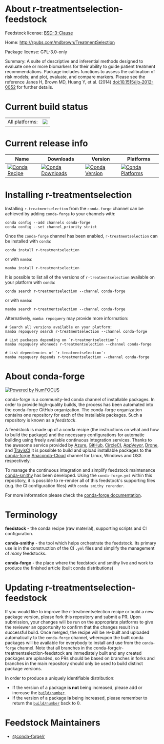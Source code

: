 About r-treatmentselection-feedstock
====================================

Feedstock license: [BSD-3-Clause](https://github.com/conda-forge/r-treatmentselection-feedstock/blob/main/LICENSE.txt)

Home: http://rpubs.com/mdbrown/TreatmentSelection

Package license: GPL-3.0-only

Summary: A suite of descriptive and inferential methods designed to evaluate one or more biomarkers for their ability to guide patient treatment recommendations.  Package includes functions to assess the calibration of risk models; and plot, evaluate, and compare markers. Please see the reference Janes H, Brown MD, Huang Y, et al. (2014) <doi:10.1515/ijb-2012-0052> for further details. 

Current build status
====================


<table><tr><td>All platforms:</td>
    <td>
      <a href="https://dev.azure.com/conda-forge/feedstock-builds/_build/latest?definitionId=1746&branchName=main">
        <img src="https://dev.azure.com/conda-forge/feedstock-builds/_apis/build/status/r-treatmentselection-feedstock?branchName=main">
      </a>
    </td>
  </tr>
</table>

Current release info
====================

| Name | Downloads | Version | Platforms |
| --- | --- | --- | --- |
| [![Conda Recipe](https://img.shields.io/badge/recipe-r--treatmentselection-green.svg)](https://anaconda.org/conda-forge/r-treatmentselection) | [![Conda Downloads](https://img.shields.io/conda/dn/conda-forge/r-treatmentselection.svg)](https://anaconda.org/conda-forge/r-treatmentselection) | [![Conda Version](https://img.shields.io/conda/vn/conda-forge/r-treatmentselection.svg)](https://anaconda.org/conda-forge/r-treatmentselection) | [![Conda Platforms](https://img.shields.io/conda/pn/conda-forge/r-treatmentselection.svg)](https://anaconda.org/conda-forge/r-treatmentselection) |

Installing r-treatmentselection
===============================

Installing `r-treatmentselection` from the `conda-forge` channel can be achieved by adding `conda-forge` to your channels with:

```
conda config --add channels conda-forge
conda config --set channel_priority strict
```

Once the `conda-forge` channel has been enabled, `r-treatmentselection` can be installed with `conda`:

```
conda install r-treatmentselection
```

or with `mamba`:

```
mamba install r-treatmentselection
```

It is possible to list all of the versions of `r-treatmentselection` available on your platform with `conda`:

```
conda search r-treatmentselection --channel conda-forge
```

or with `mamba`:

```
mamba search r-treatmentselection --channel conda-forge
```

Alternatively, `mamba repoquery` may provide more information:

```
# Search all versions available on your platform:
mamba repoquery search r-treatmentselection --channel conda-forge

# List packages depending on `r-treatmentselection`:
mamba repoquery whoneeds r-treatmentselection --channel conda-forge

# List dependencies of `r-treatmentselection`:
mamba repoquery depends r-treatmentselection --channel conda-forge
```


About conda-forge
=================

[![Powered by
NumFOCUS](https://img.shields.io/badge/powered%20by-NumFOCUS-orange.svg?style=flat&colorA=E1523D&colorB=007D8A)](https://numfocus.org)

conda-forge is a community-led conda channel of installable packages.
In order to provide high-quality builds, the process has been automated into the
conda-forge GitHub organization. The conda-forge organization contains one repository
for each of the installable packages. Such a repository is known as a *feedstock*.

A feedstock is made up of a conda recipe (the instructions on what and how to build
the package) and the necessary configurations for automatic building using freely
available continuous integration services. Thanks to the awesome service provided by
[Azure](https://azure.microsoft.com/en-us/services/devops/), [GitHub](https://github.com/),
[CircleCI](https://circleci.com/), [AppVeyor](https://www.appveyor.com/),
[Drone](https://cloud.drone.io/welcome), and [TravisCI](https://travis-ci.com/)
it is possible to build and upload installable packages to the
[conda-forge](https://anaconda.org/conda-forge) [Anaconda-Cloud](https://anaconda.org/)
channel for Linux, Windows and OSX respectively.

To manage the continuous integration and simplify feedstock maintenance
[conda-smithy](https://github.com/conda-forge/conda-smithy) has been developed.
Using the ``conda-forge.yml`` within this repository, it is possible to re-render all of
this feedstock's supporting files (e.g. the CI configuration files) with ``conda smithy rerender``.

For more information please check the [conda-forge documentation](https://conda-forge.org/docs/).

Terminology
===========

**feedstock** - the conda recipe (raw material), supporting scripts and CI configuration.

**conda-smithy** - the tool which helps orchestrate the feedstock.
                   Its primary use is in the construction of the CI ``.yml`` files
                   and simplify the management of *many* feedstocks.

**conda-forge** - the place where the feedstock and smithy live and work to
                  produce the finished article (built conda distributions)


Updating r-treatmentselection-feedstock
=======================================

If you would like to improve the r-treatmentselection recipe or build a new
package version, please fork this repository and submit a PR. Upon submission,
your changes will be run on the appropriate platforms to give the reviewer an
opportunity to confirm that the changes result in a successful build. Once
merged, the recipe will be re-built and uploaded automatically to the
`conda-forge` channel, whereupon the built conda packages will be available for
everybody to install and use from the `conda-forge` channel.
Note that all branches in the conda-forge/r-treatmentselection-feedstock are
immediately built and any created packages are uploaded, so PRs should be based
on branches in forks and branches in the main repository should only be used to
build distinct package versions.

In order to produce a uniquely identifiable distribution:
 * If the version of a package **is not** being increased, please add or increase
   the [``build/number``](https://docs.conda.io/projects/conda-build/en/latest/resources/define-metadata.html#build-number-and-string).
 * If the version of a package **is** being increased, please remember to return
   the [``build/number``](https://docs.conda.io/projects/conda-build/en/latest/resources/define-metadata.html#build-number-and-string)
   back to 0.

Feedstock Maintainers
=====================

* [@conda-forge/r](https://github.com/conda-forge/r/)

